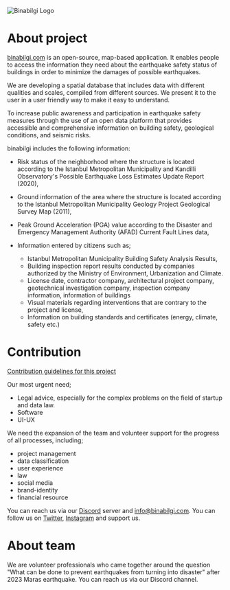![Binabilgi Logo](https://cdn.discordapp.com/attachments/731164914751635510/1085534409958101122/Ekran_Resmi_2023-03-15_15.05.56.png)

# About project

[binabilgi.com](https://binabilgi.com/) is an open-source, map-based application. It enables people to access the information they need about the earthquake safety status of buildings in order to minimize the damages of possible earthquakes.

We are developing a spatial database that includes data with different qualities and scales, compiled from different sources. We present it to the user in a user friendly way to make it easy to understand.

To increase public awareness and participation in earthquake safety measures through the use of an open data platform that provides accessible and comprehensive information on building safety, geological conditions, and seismic risks.

binabilgi includes the following information:

- Risk status of the neighborhood where the structure is located according to the Istanbul Metropolitan Municipality and Kandilli Observatory's Possible Earthquake Loss Estimates Update Report (2020),

- Ground information of the area where the structure is located according to the Istanbul Metropolitan Municipality Geology Project Geological Survey Map (2011),

- Peak Ground Acceleration (PGA) value according to the Disaster and Emergency Management Authority (AFAD) Current Fault Lines data,

- Information entered by citizens such as; 
    - Istanbul Metropolitan Municipality Building Safety Analysis Results, 
    - Building inspection report results conducted by companies authorized by the Ministry of Environment, Urbanization and Climate.
    - License date, contractor company, architectural project company, geotechnical investigation company, inspection company information, information of buildings
    - Visual materials regarding interventions that are contrary to the project and license,
    - Information on building standards and certificates (energy, climate, safety etc.)


# Contribution

[Contribution guidelines for this project](binabilgi/CONTRIBUTING.md)

Our most urgent need;

- Legal advice, especially for the complex problems on the field of startup and data law.
- Software
- UI-UX

We need the expansion of the team and volunteer support for the progress of all processes, including;

- project management
- data classification
- user experience
- law
- social media
- brand-identity
- financial resource

You can reach us via our [Discord](https://discord.gg/4vyvkrVdms) server and info@binabilgi.com.
You can follow us on [Twitter](https://twitter.com/binabilgi), [Instagram](https://www.instagram.com/binabilgi/) and support us.

# About team

We are volunteer professionals who came together around the question "What can be done to prevent earthquakes from turning into disaster" after 2023 Maras earthquake. You can reach us via our Discord channel.
